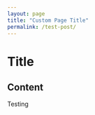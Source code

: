 ```yaml
---
layout: page
title: "Custom Page Title"
permalink: /test-post/
---
```


# Title
## Content

Testing
